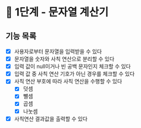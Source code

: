 # 🚀 1단계 - 문자열 계산기

## 기능 목록
- [x]  사용자로부터 문자열을 입력받을 수 있다
- [x]  문자열을 숫자와 사칙 연산으로 분리할 수 있다
- [x]  입력 값이 null이거나 빈 공백 문자인지 체크할 수 있다
- [x]  입력 값 중 사칙 연산 기호가 아닌 경우를 체크할 수 있다
- [x]  사칙 연산 부호에 따라 사칙 연산을 수행할 수 있다
   - [x]  덧셈
   - [x]  뺄셈
   - [x]  곱셈
   - [x]  나눗셈
- [x]  사칙연산 결과값을 출력할 수 있다